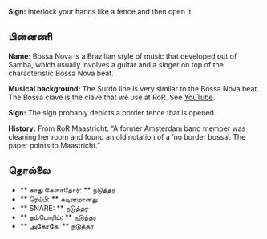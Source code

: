 **Sign:** interlock your hands like a fence and then open it.

## பின்னணி

**Name:** Bossa Nova is a Brazilian style of music that developed out of Samba,
which usually involves a guitar and a singer on top of the characteristic Bossa
Nova beat.

**Musical background:** The Surdo line is very similar to the Bossa Nova beat.
The Bossa clave is the clave that we use at RoR. See
[YouTube](https://www.youtube.com/watch?v=mZ_mEmaJu98).

**Sign:** The sign probably depicts a border fence that is opened.

**History:** From RoR Maastricht. “A former Amsterdam band member was cleaning
her room and found an old notation of a ‘no border bossa’. The paper points to
Maastricht.”

## தொல்லை

* ** காது கேளாதோர்: ** நடுத்தர
* ** ரெய்பி: ** கடினமானது
* ** SNARE: ** நடுத்தர
* ** தம்போரிம்: ** நடுத்தர
* ** அகோகே: ** நடுத்தர
